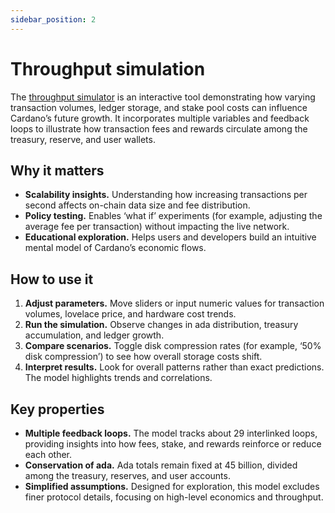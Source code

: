 ```yaml
---
sidebar_position: 2
---
```


# Throughput simulation

The [throughput simulator](https://www.insightmaker.com/insight/4DU4kmFVCFDaq30ux29PCe/Cardano-Throughput-v0-3) is an interactive tool demonstrating how varying transaction volumes, ledger storage, and stake pool costs can influence Cardano’s future growth. It incorporates multiple variables and feedback loops to illustrate how transaction fees and rewards circulate among the treasury, reserve, and user wallets.

## Why it matters

- **Scalability insights.** Understanding how increasing transactions per second affects on-chain data size and fee distribution.
- **Policy testing.** Enables ‘what if’ experiments (for example, adjusting the average fee per transaction) without impacting the live network.
- **Educational exploration.** Helps users and developers build an intuitive mental model of Cardano’s economic flows.

## How to use it

1. **Adjust parameters.** Move sliders or input numeric values for transaction volumes, lovelace price, and hardware cost trends.
2. **Run the simulation.** Observe changes in ada distribution, treasury accumulation, and ledger growth.
3. **Compare scenarios.** Toggle disk compression rates (for example, ‘50% disk compression’) to see how overall storage costs shift.
4. **Interpret results.** Look for overall patterns rather than exact predictions. The model highlights trends and correlations.

## Key properties

- **Multiple feedback loops.** The model tracks about 29 interlinked loops, providing insights into how fees, stake, and rewards reinforce or reduce each other.
- **Conservation of ada.** Ada totals remain fixed at 45 billion, divided among the treasury, reserves, and user accounts.
- **Simplified assumptions.** Designed for exploration, this model excludes finer protocol details, focusing on high-level economics and throughput.